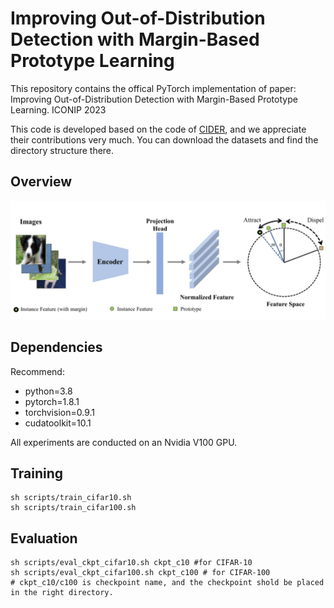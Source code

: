 # Improving Out-of-Distribution Detection with Margin-Based Prototype Learning

This repository contains the offical PyTorch implementation of paper:
Improving Out-of-Distribution Detection with Margin-Based Prototype Learning. ICONIP 2023

This code is developed based on the code of [CIDER](https://github.com/deeplearning-wisc/cider), and we appreciate their contributions very much. You can download the datasets and find the directory structure there.
## Overview
![method.png](method.png)

## Dependencies
Recommend:
  - python=3.8
  - pytorch=1.8.1
  - torchvision=0.9.1
  - cudatoolkit=10.1

All experiments are conducted on an Nvidia V100 GPU.


## Training

````
sh scripts/train_cifar10.sh
sh scripts/train_cifar100.sh
````

## Evaluation
````
sh scripts/eval_ckpt_cifar10.sh ckpt_c10 #for CIFAR-10 
sh scripts/eval_ckpt_cifar100.sh ckpt_c100 # for CIFAR-100
# ckpt_c10/c100 is checkpoint name, and the checkpoint shold be placed in the right directory.
````